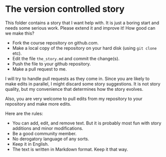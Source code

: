 # The version controlled story

This folder contains a story that I want help with. It is just a boring start and needs some serious work. 
Please extend it and improve it! How good can we make this?

* Fork the course repository on github.com.
* Make a local copy of the repository on your hard disk (using `git clone` etc).
* Edit the file `the_story.md` and commit the change(s).
* Push the file to your github repository.
* Make a pull request to me.

I will try to handle pull requests as they come in. Since you are likely to make edits in parallel,
I might discard some story suggestions. It is not story quality, but
my convenience that determines how the story evolves.

Also, you are very welcome to pull edits from my repository to your repository and make more edits.

Here are the rules:

* You can add, edit, and remove text. But it is probably most fun with story additions and minor modifications.
* Be a good community member.
* No derogatory language of any sorts.
* Keep it in English.
* The text is written in Markdown format. Keep it that way.
